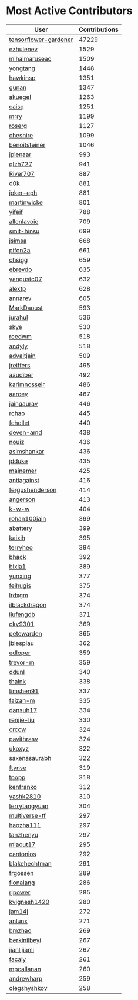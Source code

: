 # Most Active Contributors

| User | Contributions |
| ---- | -------------- |
| [tensorflower-gardener](https://github.com/tensorflower-gardener) | 47229 |
| [ezhulenev](https://github.com/ezhulenev) | 1529 |
| [mihaimaruseac](https://github.com/mihaimaruseac) | 1509 |
| [yongtang](https://github.com/yongtang) | 1448 |
| [hawkinsp](https://github.com/hawkinsp) | 1351 |
| [gunan](https://github.com/gunan) | 1347 |
| [akuegel](https://github.com/akuegel) | 1263 |
| [caisq](https://github.com/caisq) | 1251 |
| [mrry](https://github.com/mrry) | 1199 |
| [roserg](https://github.com/roserg) | 1127 |
| [cheshire](https://github.com/cheshire) | 1099 |
| [benoitsteiner](https://github.com/benoitsteiner) | 1046 |
| [jpienaar](https://github.com/jpienaar) | 993 |
| [qlzh727](https://github.com/qlzh727) | 941 |
| [River707](https://github.com/River707) | 887 |
| [d0k](https://github.com/d0k) | 881 |
| [joker-eph](https://github.com/joker-eph) | 881 |
| [martinwicke](https://github.com/martinwicke) | 801 |
| [yifeif](https://github.com/yifeif) | 788 |
| [allenlavoie](https://github.com/allenlavoie) | 709 |
| [smit-hinsu](https://github.com/smit-hinsu) | 699 |
| [jsimsa](https://github.com/jsimsa) | 668 |
| [pifon2a](https://github.com/pifon2a) | 661 |
| [chsigg](https://github.com/chsigg) | 659 |
| [ebrevdo](https://github.com/ebrevdo) | 635 |
| [yangustc07](https://github.com/yangustc07) | 632 |
| [alextp](https://github.com/alextp) | 628 |
| [annarev](https://github.com/annarev) | 605 |
| [MarkDaoust](https://github.com/MarkDaoust) | 593 |
| [jurahul](https://github.com/jurahul) | 536 |
| [skye](https://github.com/skye) | 530 |
| [reedwm](https://github.com/reedwm) | 518 |
| [andyly](https://github.com/andyly) | 518 |
| [advaitjain](https://github.com/advaitjain) | 509 |
| [jreiffers](https://github.com/jreiffers) | 495 |
| [aaudiber](https://github.com/aaudiber) | 492 |
| [karimnosseir](https://github.com/karimnosseir) | 486 |
| [aaroey](https://github.com/aaroey) | 467 |
| [jaingaurav](https://github.com/jaingaurav) | 446 |
| [rchao](https://github.com/rchao) | 445 |
| [fchollet](https://github.com/fchollet) | 440 |
| [deven-amd](https://github.com/deven-amd) | 438 |
| [nouiz](https://github.com/nouiz) | 436 |
| [asimshankar](https://github.com/asimshankar) | 436 |
| [jdduke](https://github.com/jdduke) | 435 |
| [majnemer](https://github.com/majnemer) | 425 |
| [antiagainst](https://github.com/antiagainst) | 416 |
| [fergushenderson](https://github.com/fergushenderson) | 414 |
| [angerson](https://github.com/angerson) | 413 |
| [k-w-w](https://github.com/k-w-w) | 404 |
| [rohan100jain](https://github.com/rohan100jain) | 399 |
| [abattery](https://github.com/abattery) | 399 |
| [kaixih](https://github.com/kaixih) | 395 |
| [terryheo](https://github.com/terryheo) | 394 |
| [bhack](https://github.com/bhack) | 392 |
| [bixia1](https://github.com/bixia1) | 389 |
| [yunxing](https://github.com/yunxing) | 377 |
| [feihugis](https://github.com/feihugis) | 375 |
| [lrdxgm](https://github.com/lrdxgm) | 374 |
| [ilblackdragon](https://github.com/ilblackdragon) | 374 |
| [liufengdb](https://github.com/liufengdb) | 371 |
| [cky9301](https://github.com/cky9301) | 369 |
| [petewarden](https://github.com/petewarden) | 365 |
| [jblespiau](https://github.com/jblespiau) | 362 |
| [edloper](https://github.com/edloper) | 359 |
| [trevor-m](https://github.com/trevor-m) | 359 |
| [ddunl](https://github.com/ddunl) | 340 |
| [thaink](https://github.com/thaink) | 338 |
| [timshen91](https://github.com/timshen91) | 337 |
| [faizan-m](https://github.com/faizan-m) | 335 |
| [dansuh17](https://github.com/dansuh17) | 334 |
| [renjie-liu](https://github.com/renjie-liu) | 330 |
| [crccw](https://github.com/crccw) | 324 |
| [pavithrasv](https://github.com/pavithrasv) | 324 |
| [ukoxyz](https://github.com/ukoxyz) | 322 |
| [saxenasaurabh](https://github.com/saxenasaurabh) | 322 |
| [ftynse](https://github.com/ftynse) | 319 |
| [tpopp](https://github.com/tpopp) | 318 |
| [kenfranko](https://github.com/kenfranko) | 312 |
| [yashk2810](https://github.com/yashk2810) | 310 |
| [terrytangyuan](https://github.com/terrytangyuan) | 304 |
| [multiverse-tf](https://github.com/multiverse-tf) | 297 |
| [haozha111](https://github.com/haozha111) | 297 |
| [tanzhenyu](https://github.com/tanzhenyu) | 297 |
| [miaout17](https://github.com/miaout17) | 295 |
| [cantonios](https://github.com/cantonios) | 292 |
| [blakehechtman](https://github.com/blakehechtman) | 291 |
| [frgossen](https://github.com/frgossen) | 289 |
| [fionalang](https://github.com/fionalang) | 286 |
| [rjpower](https://github.com/rjpower) | 285 |
| [kvignesh1420](https://github.com/kvignesh1420) | 280 |
| [jam14j](https://github.com/jam14j) | 272 |
| [anlunx](https://github.com/anlunx) | 271 |
| [bmzhao](https://github.com/bmzhao) | 269 |
| [berkinilbeyi](https://github.com/berkinilbeyi) | 267 |
| [jianlijianli](https://github.com/jianlijianli) | 267 |
| [facaiy](https://github.com/facaiy) | 261 |
| [mpcallanan](https://github.com/mpcallanan) | 260 |
| [andrewharp](https://github.com/andrewharp) | 259 |
| [olegshyshkov](https://github.com/olegshyshkov) | 258 |
